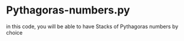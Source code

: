 # Pythagoras-numbers.py
in this code, you will be able to have Stacks of Pythagoras numbers by choice
